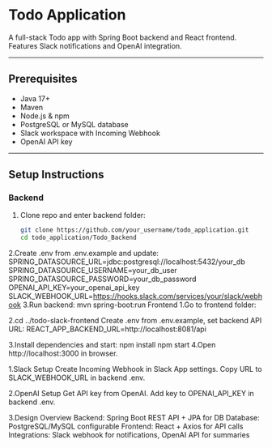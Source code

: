 # Todo Application

A full-stack Todo app with Spring Boot backend and React frontend. Features Slack notifications and OpenAI integration.

---

## Prerequisites

- Java 17+
- Maven
- Node.js & npm
- PostgreSQL or MySQL database
- Slack workspace with Incoming Webhook
- OpenAI API key

---

## Setup Instructions

### Backend

1. Clone repo and enter backend folder:
   ```bash
   git clone https://github.com/your_username/todo_application.git
   cd todo_application/Todo_Backend
2.Create .env from .env.example and update:
SPRING_DATASOURCE_URL=jdbc:postgresql://localhost:5432/your_db
SPRING_DATASOURCE_USERNAME=your_db_user
SPRING_DATASOURCE_PASSWORD=your_db_password
OPENAI_API_KEY=your_openai_api_key
SLACK_WEBHOOK_URL=https://hooks.slack.com/services/your/slack/webhook
3.Run backend:
mvn spring-boot:run
Frontend
1.Go to frontend folder:

2.cd ../todo-slack-frontend
Create .env from .env.example, set backend API URL:
REACT_APP_BACKEND_URL=http://localhost:8081/api

3.Install dependencies and start:
npm install
npm start
4.Open http://localhost:3000 in browser.

1.Slack Setup
  Create Incoming Webhook in Slack App settings.
  Copy URL to SLACK_WEBHOOK_URL in backend .env.

2.OpenAI Setup
Get API key from OpenAI.
Add key to OPENAI_API_KEY in backend .env.

3.Design Overview
Backend: Spring Boot REST API + JPA for DB
Database: PostgreSQL/MySQL configurable
Frontend: React + Axios for API calls
Integrations: Slack webhook for notifications, OpenAI API for summaries

